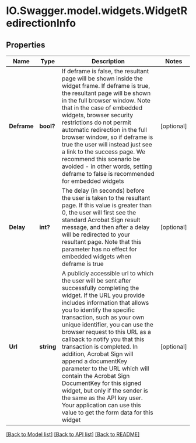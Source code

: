 # IO.Swagger.model.widgets.WidgetRedirectionInfo
## Properties

Name | Type | Description | Notes
------------ | ------------- | ------------- | -------------
**Deframe** | **bool?** | If deframe is false, the resultant page will be shown inside the widget frame. If deframe is true, the resultant page will be shown in the full browser window.   Note that in the case of embedded widgets, browser security restrictions do not permit automatic redirection in the full browser window, so if deframe is true the user will instead just see a link to the success page. We recommend this scenario be avoided - in other words, setting deframe to false is recommended for embedded widgets | [optional] 
**Delay** | **int?** | The delay (in seconds) before the user is taken to the resultant page. If this value is greater than 0, the user will first see the standard Acrobat Sign result message, and then after a delay will be redirected to your resultant page.   Note that this parameter has no effect for embedded widgets when deframe is true | [optional] 
**Url** | **string** | A publicly accessible url to which the user will be sent after successfully completing the widget.  If the URL you provide includes information that allows you to identify the specific transaction, such as your own unique identifier, you can use the browser request to this URL as a callback to notify you that this transaction is completed.  In addition, Acrobat Sign will append a documentKey parameter to the URL which will contain the Acrobat Sign DocumentKey for this signed widget, but only if the sender is the same as the API key user. Your application can use this value to get the form data for this widget | [optional] 

[[Back to Model list]](../README.md#documentation-for-models) [[Back to API list]](../README.md#documentation-for-api-endpoints) [[Back to README]](../README.md)

